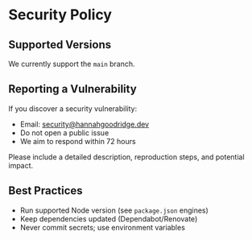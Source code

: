 # Security Policy

## Supported Versions

We currently support the `main` branch.

## Reporting a Vulnerability

If you discover a security vulnerability:

- Email: security@hannahgoodridge.dev
- Do not open a public issue
- We aim to respond within 72 hours

Please include a detailed description, reproduction steps, and potential impact.

## Best Practices

- Run supported Node version (see `package.json` engines)
- Keep dependencies updated (Dependabot/Renovate)
- Never commit secrets; use environment variables


